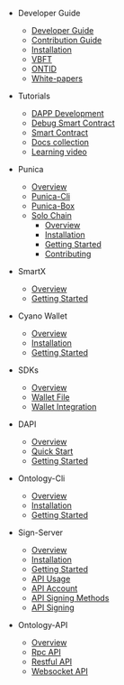 - Developer Guide
  - [Developer Guide](docs-en/DeveloperGuide/developer-guide.md)
  - [Contribution Guide](docs-en/DeveloperGuide/contributions-guide.md)
  - [Installation](docs-en/DeveloperGuide/installation.md)
  - [VBFT](docs-en/DeveloperGuide/VBFT-introduction.md)
  - [ONTID](docs-en/DeveloperGuide/ontid.md)
  - [White-papers](docs-en/DeveloperGuide/white-papers.md)
- Tutorials
  - [DAPP Development](docs-en/Tutorials/dapp_development.md)  
  - [Debug Smart Contract](docs-en/Tutorials/debug-a-Smart-Contract.md)
  - [Smart Contract](docs-en/Tutorials/smartcontract-template.md)
  - [Docs collection](docs-en/Tutorials/docs-collect.md)
  - [Learning video](docs-en/Tutorials/learning-video.md)
- Punica
  - [Overview](docs-en/Punica/punica.md)
  - [Punica-Cli](docs-en/Punica/punica-cli.md)
  - [Punica-Box](docs-en/Punica/punica-box.md)
  - [Solo Chain](docs-en/Punica/solo-chain/overview.md)
      - [Overview](docs-en/Punica/solo-chain/00-overview.md)
      - [Installation](docs-en/Punica/solo-chain/01-installation.md)
      - [Getting Started](docs-en/Punica/solo-chain/02-getting-started.md)
      - [Contributing](docs-en/Punica/solo-chain/03-contributing.md)
- SmartX
  - [Overview](docs-en/SmartX/overview.md)
  - [Getting Started](docs-en/SmartX/getting-started.md)

- Cyano Wallet
  - [Overview](docs-en/Cyano/overview.md)
  - [Installation](docs-en/Cyano/installation.md)
  - [Getting Started](docs-en/Cyano/getting-started.md)

- SDKs
  - [Overview](docs-en/SDKs/overview.md)
  - [Wallet File](docs-en/SDKs/wallet-file-specification.md)
  - [Wallet Integration](docs-en/SDKs/wallet-intergration.md)

- DAPI
  - [Overview](docs-en/dApi/overview.md)
  - [Quick Start](docs-en/dApi/quickstart.md)
  - [Getting Started](docs-en/dApi/getting-started.md)

- Ontology-Cli
  - [Overview](docs-en/OntologyCli/overview.md)
  - [Installation](docs-en/OntologyCli/installation.md)
  - [Getting Started](docs-en/OntologyCli/getting-started.md)

- Sign-Server
  - [Overview](docs-en/SignServer/00-overview.md)
  - [Installation](docs-en/SignServer/01-installation.md)
  - [Getting Started](docs-en/SignServer/02-getting-started.md)
  - [API Usage](docs-en/SignServer/03-api-usage.md)
  - [API Account](docs-en/SignServer/04-api-account-methods.md)
  - [API Signing Methods](docs-en/SignServer/05-api-signing-methods.md)
  - [API Signing](docs-en/SignServer/06-api-signing-convinience-methods.md)
  
- Ontology-API
  - [Overview](docs-en/API/overview.md)
  - [Rpc API](docs-en/API/rpc_api.md)
  - [Restful API](docs-en/API/restful_api.md)
  - [Websocket API](docs-en/API/websocket_api.md)